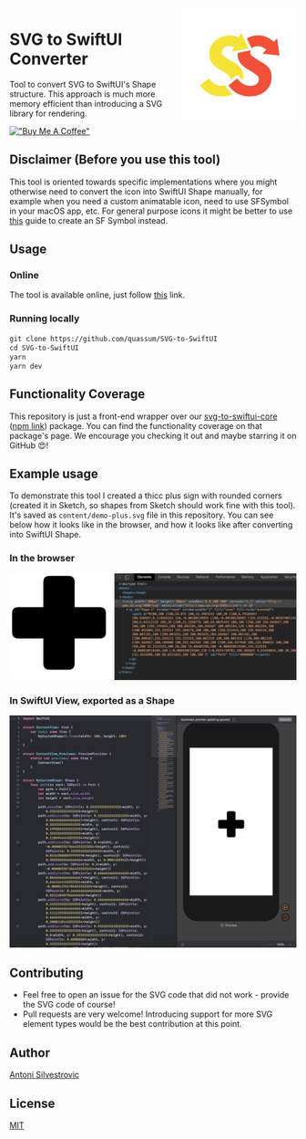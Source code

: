 <img align="right" src="./content/svg-to-swiftui-logo.png" width="200px" />

# SVG to SwiftUI Converter

Tool to convert SVG to SwiftUI's Shape structure. This approach is much more memory efficient than introducing a SVG library for rendering.

[!["Buy Me A Coffee"](https://www.buymeacoffee.com/assets/img/custom_images/orange_img.png)](https://www.buymeacoffee.com/bring.shrubbery)

## Disclaimer (Before you use this tool)

This tool is oriented towards specific implementations where you might otherwise need to convert the icon into SwiftUI Shape manually, for example when you need a custom animatable icon, need to use SFSymbol in your macOS app, etc. For general purpose icons it might be better to use [this](https://developer.apple.com/documentation/uikit/uiimage/creating_custom_symbol_images_for_your_app) guide to create an SF Symbol instead.

## Usage

### Online

The tool is available online, just follow [this](https://quassum.github.io/SVG-to-SwiftUI/) link.

### Running locally

```
git clone https://github.com/quassum/SVG-to-SwiftUI
cd SVG-to-SwiftUI
yarn
yarn dev
```

## Functionality Coverage

This repository is just a front-end wrapper over our [svg-to-swiftui-core](https://github.com/quassum/svg-to-swiftui-core) ([npm link](https://www.npmjs.com/package/svg-to-swiftui-core)) package. You can find the functionality coverage on that package's page. We encourage you checking it out and maybe starring it on GitHub 😍!

## Example usage

To demonstrate this tool I created a thicc plus sign with rounded corners (created it in Sketch, so shapes from Sketch should work fine with this tool).
It's saved as `content/demo-plus.svg` file in this repository. You can see below how it looks like in the browser, and how it looks like after converting into SwiftUI Shape.

### In the browser

![SVG file wiewed in the browser](content/example_svg.png)

### In SwiftUI View, exported as a Shape

![SVG file wiewed in the browser](content/example_swift.png)

## Contributing

- Feel free to open an issue for the SVG code that did not work - provide the SVG code of course!
- Pull requests are very welcome! Introducing support for more SVG element types would be the best contribution at this point.

## Author

[Antoni Silvestrovic](https://github.com/bring-shrubbery)

## License

[MIT](https://github.com/quassum/SVG-to-SwiftUI/blob/master/LICENSE)
